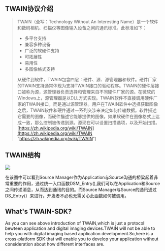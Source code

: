 ## TWAIN协议介绍

> TWAIN（全写：Technology Without An Interesting Name）是一个软件和数码相机、扫描仪等图像输入设备之间的通讯标准。此标准如下：
> - 多平台支持
> - 兼容多种设备
> - 广泛的软硬件支持
> - 可拓展性
> - 易用性
> - 多图像格式支持
>
> 从硬件到软件，TWAIN包含四层：硬件、源、源管理器和软件。硬件厂家的TWAIN支持通常体现为支持TWAIN接口的驱动程序。TWAIN的硬件层接口被称为源，源管理器负责选择和管理来自不同硬件厂家的源。在微软的Windows上，源管理器是以DLL方式实现。TWAIN软件不直接调用硬件厂家的TWAIN接口，而是通过源管理器。用户在TWAIN软件中选择获取图像之后，TWAIN软件和硬件通过一系列交涉来决定如何传输数据。软件描述它需要的图像，而硬件描述它能够提供的图像。如果软硬件在图像格式上达成一致，那么控制被传递到源。源现在可以设置扫描选项，以及开始扫描。
> [https://zh.wikipedia.org/wiki/TWAIN](https://zh.wikipedia.org/wiki/TWAIN "https://zh.wikipedia.org/wiki/TWAIN")

## TWAIN结构
![](https://github.com/mrlitong/TWAIN-SDK/blob/master/source/twain_layout.jpg)

在该图中可以看到Source Manager作为Application与Source沟通的桥梁起着非常重要的作用，通过统一入口函数DSM_Entry(),我们可以在Application和Source之间传递消息，从而达到通讯的目的。而Source Manager与Source的通讯通过DS_Entry(）来进行，开发者不必也无需关心此函数如何被调用。




## What's TWAIN-SDK?
As you can see above introduction of TWAIN,which is just a protocol bewteen application and digital imaging devices.TWAIN will not be able to help you with digital imaging based application development.So,here is a cross-platform SDK that will enable you to develop your application without consideration about how different interfaces are.


